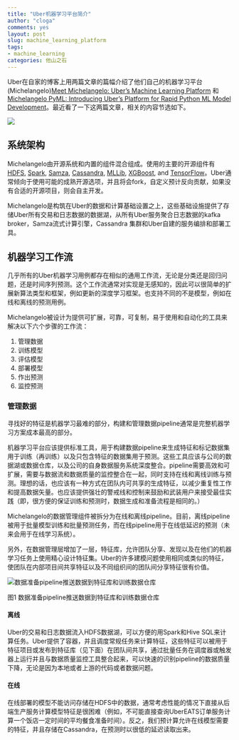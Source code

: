 ```yaml
---
title: "Uber机器学习平台简介"
author: "cloga"
comments: yes
layout: post
slug: machine_learning_platform
tags:
- machine_learning
categories: 他山之石
---
```


Uber在自家的博客上用两篇文章的篇幅介绍了他们自己的机器学习平台(Michelangelo)[Meet Michelangelo: Uber’s Machine Learning Platform](https://eng.uber.com/michelangelo/) 和 [Michelangelo PyML: Introducing Uber’s Platform for Rapid Python ML Model Development](https://eng.uber.com/michelangelo-pyml/)。最近看了一下这两篇文章，相关的内容节选如下。

![](https://eng.uber.com/wp-content/uploads/2017/09/Featured-Image.png)

## 系统架构

Michelangelo由开源系统和内置的组件混合组成。使用的主要的开源组件有[HDFS](http://hadoop.apache.org/), [Spark](https://spark.apache.org/), [Samza](http://samza.apache.org/), [Cassandra](http://cassandra.apache.org/), [MLLib](https://spark.apache.org/mllib/), [XGBoost](https://github.com/dmlc/xgboost), and [TensorFlow](https://www.tensorflow.org/)。Uber通常倾向于使用可能的成熟开源选项，并且将会fork，自定义预计反向贡献，如果没有合适的开源项目，则会自主开发。

Michelangelo是构筑在Uber的数据和计算基础设置之上，这些基础设施提供了存储Uber所有交易和日志数据的数据湖，从所有Uber服务聚合日志数据的kafka broker，Samza流式计算引擎，Cassandra 集群和Uber自建的服务编排和部署工具。

## 机器学习工作流

几乎所有的Uber机器学习用例都存在相似的通用工作流，无论是分类还是回归问题，还是时间序列预测。这个工作流通常对实现是无感知的，因此可以很简单的扩展新算法类型和框架，例如更新的深度学习框架。也支持不同的不是模型，例如在线和离线的预测用例。

Michelangelo被设计为提供可扩展，可靠，可复制，易于使用和自动化的工具来解决以下六个步骤的工作流：

1. 管理数据
2. 训练模型
3. 评估模型
4. 部署模型
5. 作出预测
6. 监控预测

### 管理数据

寻找好的特征是机器学习最难的部分，构建和管理数据pipeline通常是完整机器学习方案成本最高的部分。

机器学习平台应该提供标准工具，用于构建数据pipeline来生成特征和标记数据集用于训练（再训练）以及只包含特征的数据集用于预测。这些工具应该与公司的数据湖或数据仓库，以及公司的自身数据服务系统深度整合。pipeline需要高效和可扩展，需要与数据流和数据质量的监控整合在一起，同时支持在线和离线训练与预测。理想的话，也应该有一种方式在团队内可共享的生成特征，以减少重复性工作和提高数据矢量。也应该提供强壮的警戒线和控制来鼓励和武装用户来接受最佳实践（即，很方便的保证训练和预测时，数据生成和准备流程是相同的。）

Michelangelo的数据管理组件被拆分为在线和离线pipeline。目前，离线pipeline被用于批量模型训练和批量预测任务，而在线pipeline用于在线低延迟的预测（未来会用于在线学习系统）。

另外，在数据管理层增加了一层，特征库，允许团队分享、发现以及在他们的机器学习任务上使用精心设计特征集。Uber的许多建模问题使用相同或类似的特征，使团队在内部项目间共享特征以及不同组织间的团队间分享特征很有价值。

![数据准备pipeline推送数据到特征库和训练数据仓库](http://eng.uber.com/wp-content/uploads/2017/09/image5.png)

图1 数据准备pipeline推送数据到特征库和训练数据仓库

#### 离线

Uber的交易和日志数据流入HDFS数据湖，可以方便的用Spark和Hive SQL来计算任务。Uber提供了容器，并且调度常规任务来计算特征，这些特征可以被用于特征项目或发布到特征库（见下面）在团队间共享，通过批量任务在调度器或触发器上运行并且与数据质量监控工具整合起来，可以快速的识别pipeline的数据质量下降，无论是因为本地或者上游的代码或者数据问题。

#### 在线

在线部署的模型不能访问存储在HDFS中的数据，通常考虑性能的情况下直接从后端生产服务计算模型特征是很困难（例如，不可能直接查询UberEATS订单服务计算一个饭店一定时间的平均餐食准备时间）。反之，我们预计算允许在线模型需要的特征，并且存储在Cassandra，在预测时以很低的延迟读取出来。

